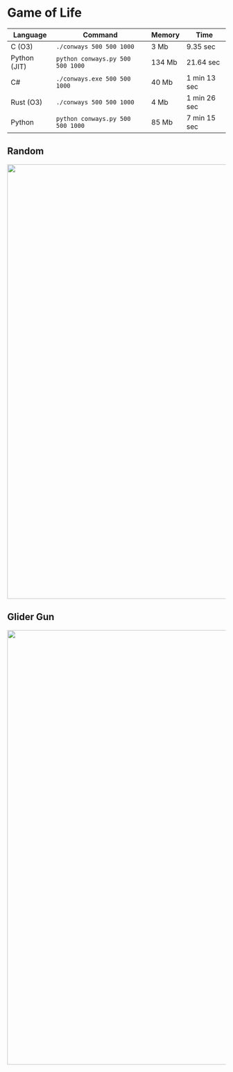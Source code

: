 # Game of Life

| Language    | Command                            | Memory   | Time         |
| ----------- |------------------------------------|--------- | ------------ |
| C (O3)      | `./conways 500 500 1000`           | 3 Mb     | 9.35 sec     |
| Python (JIT)| `python conways.py 500 500 1000`   | 134 Mb   | 21.64 sec    |
| C#          | `./conways.exe 500 500 1000`       | 40 Mb    | 1 min 13 sec |
| Rust (O3)   | `./conways 500 500 1000`           | 4 Mb     | 1 min 26 sec |
| Python      | `python conways.py 500 500 1000`   | 85 Mb    | 7 min 15 sec |

## Random

<p align="center">
  <img width="1000" src="images/random.gif">
</p>

## Glider Gun

<p align="center">
  <img width="1000" src="images/glider_gun.gif">
</p>
